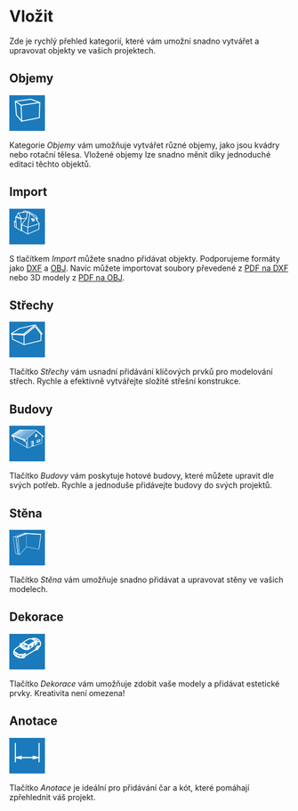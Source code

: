 # Vložit
Zde je rychlý přehled kategorií, které vám umožní snadno vytvářet a upravovat objekty ve vašich projektech.

## Objemy
![Volumes button](img/addVolume.png)

Kategorie *Objemy* vám umožňuje vytvářet různé objemy, jako jsou kvádry nebo rotační tělesa. Vložené objemy lze snadno měnit díky jednoduché editaci těchto objektů.

## Import
![Import button](img/addImport.png)

S tlačítkem *Import* můžete snadno přidávat objekty. Podporujeme formáty jako [DXF](../getting-started-roofs/importDxf.md) a [OBJ](../getting-started-roofs/importObj.md). Navíc můžete importovat soubory převedené z [PDF na DXF](../getting-started-roofs/convertPdfToDxf.md) nebo 3D modely z [PDF na OBJ](../getting-started-roofs/convert3dPdfToObj.md).

## Střechy
![Roof button](img/addRoof.png)

Tlačítko *Střechy* vám usnadní přidávání klíčových prvků pro modelování střech. Rychle a efektivně vytvářejte složité střešní konstrukce.

## Budovy
![Buildings button](img/addBuildings.png)

Tlačítko *Budovy* vám poskytuje hotové budovy, které můžete upravit dle svých potřeb. Rychle a jednoduše přidávejte budovy do svých projektů.

## Stěna
![Wall button](img/addWall.png)

Tlačítko *Stěna* vám umožňuje snadno přidávat a upravovat stěny ve vašich modelech.

## Dekorace
![Decorations button](img/addDecorations.png)

Tlačítko *Dekorace* vám umožňuje zdobit vaše modely a přidávat estetické prvky. Kreativita není omezena!

## Anotace
![Anotate button](img/addAnotate.png)

Tlačítko *Anotace* je ideální pro přidávání čar a kót, které pomáhají zpřehlednit váš projekt.


